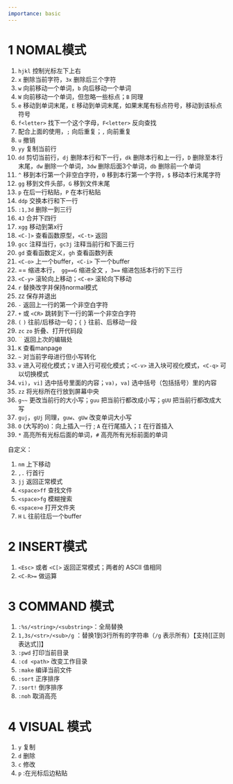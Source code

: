 ```yaml
---
importance: basic
---
```

# 1 NOMAL模式

1. `hjkl` 控制光标左下上右
2. `x` 删除当前字符，`3x` 删除后三个字符
3. `w` 向前移动一个单词，`b` 向后移动一个单词
4. `W` 向前移动一个单词，但忽略一些标点；`B` 同理
5. `e` 移动到单词末尾，`E` 移动到单词末尾，如果末尾有标点符号，移动到该标点符号
6. `f<letter>` 找下一个这个字母，`F<letter>` 反向查找
7. 配合上面的使用，`;` 向后重复；`,` 向前重复
8. `u` 撤销
9. `yy` 复制当前行
10. `dd` 剪切当前行，`dj` 删除本行和下一行，`dk` 删除本行和上一行，`D` 删除至本行末尾，`dw` 删除一个单词，`3dw` 删除后面3个单词，`db` 删除前一个单词
11. `^` 移到本行第一个非空白字符，`0` 移到本行第一个字符，`$` 移动本行末尾字符
12. `gg` 移到文件头部，`G` 移到文件末尾
13. `p` 在后一行粘贴，`P` 在本行粘贴
14. `ddp` 交换本行和下一行
15. `:1,3d` 删除一到三行
16. `4J` 合并下四行
17. `xgg` 移动到第x行
18. `<C-]>` 查看函数原型，`<C-t>` 返回
19. `gcc` 注释当行，`gc3j` 注释当前行和下面三行
20. `gd` 查看函数定义，`gh` 查看函数列表
21. `<C-o>` 上一个buffer，`<C-i>` 下一个buffer
22. == 缩进本行，` gg==G` 缩进全文 ，`3==` 缩进包括本行的下三行
23. `<C-y>` 滚轮向上移动；`<C-e>` 滚轮向下移动 
24. `r` 替换改字并保持normal模式
25. `ZZ` 保存并退出
26. `-` 返回上一行的第一个非空白字符
27. `+` 或 `<CR>` 跳转到下一行的第一个非空白字符
28. `(` `)` 往前/后移动一句；`{` `}` 往前、后移动一段
29. `zc` `zo` 折叠、打开代码段
30. <font color = orange>``</font> 返回上次的编辑处
31. `K` 查看manpage
32. `~` 对当前字母进行但小写转化
33. `v` 进入可视化模式；`V` 进入行可视化模式；`<C-v>` 进入块可视化模式，`<C-q>` 可以切换模式
34. `vi)`，`vi]` 选中括号里面的内容；`va)`，`va]` 选中括号（包括括号）里的内容
35. `zz` 将光标所在行放到屏幕中央
36. `g~~` 更改当前行的大小写；`guu` 把当前行都改成小写；`gUU` 把当前行都改成大写
37. `guj`，`gUj` 同理，`guw`、`gUw` 改变单词大小写
38. `O` (大写的o)：向上插入一行 ; `A` 在行尾插入；`I` 在行首插入
39. `*` 高亮所有光标后面的单词，`#` 高亮所有光标前面的单词

自定义：
1. `nm` 上下移动
2. `,.` 行首行
3. `jj` 返回正常模式
4. `<space>ff` 查找文件
5. `<space>fg` 模糊搜索
6. `<space>e` 打开文件夹
7. `H` `L` 往前往后一个buffer

# 2 INSERT模式
1. `<Esc>` 或者 `<C[>` 返回正常模式；两者的 ASCII 值相同
2. `<C-R>=` 做运算

# 3 COMMAND 模式
1. `:%s/<string>/<substring>`：全局替换
2. `1,3s/<str>/<sub>/g` ：替换1到3行所有的字符串（`/g` 表示所有）【支持[[正则表达式]]】
3. `:pwd` 打印当前目录
4. `:cd <path>` 改变工作目录
5. `:make` 编译当前文件
6. `:sort` 正序排序
7. `:sort!` 倒序排序
8. `:noh` 取消高亮

# 4 VISUAL 模式
1. `y` 复制
2. `d` 删除
3. `c` 修改
4. `p` :在光标后边粘贴